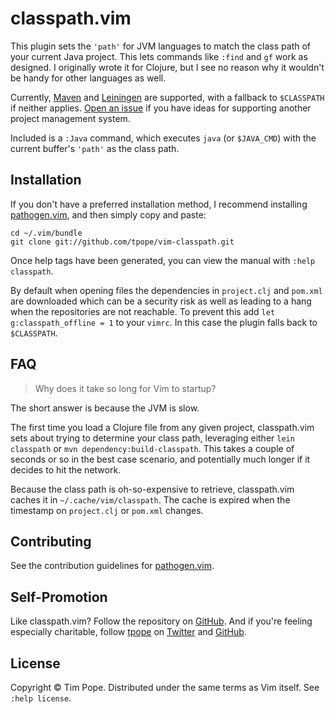 # classpath.vim

This plugin sets the `'path'` for JVM languages to match the class path of
your current Java project.  This lets commands like `:find` and `gf` work as
designed.  I originally wrote it for Clojure, but I see no reason why it
wouldn't be handy for other languages as well.

Currently, [Maven][] and [Leiningen][] are supported, with a fallback to
`$CLASSPATH` if neither applies.  [Open an issue][GitHub issues] if you have
ideas for supporting another project management system.

Included is a `:Java` command, which executes `java` (or `$JAVA_CMD`) with the
current buffer's `'path'` as the class path.

[Maven]: http://maven.apache.org/
[Leiningen]: https://github.com/technomancy/leiningen
[GitHub issues]: https://github.com/tpope/vim-classpath/issues

## Installation

If you don't have a preferred installation method, I recommend
installing [pathogen.vim](https://github.com/tpope/vim-pathogen), and
then simply copy and paste:

    cd ~/.vim/bundle
    git clone git://github.com/tpope/vim-classpath.git

Once help tags have been generated, you can view the manual with
`:help classpath`.

By default when opening files the dependencies in `project.clj` and `pom.xml`
are downloaded which can be a security risk as well as leading to a hang when
the repositories are not reachable.
To prevent this add `let g:classpath_offline = 1` to your `vimrc`.
In this case the plugin falls back to `$CLASSPATH`.

## FAQ

> Why does it take so long for Vim to startup?

The short answer is because the JVM is slow.

The first time you load a Clojure file from any given project, classpath.vim
sets about trying to determine your class path, leveraging either
`lein classpath` or `mvn dependency:build-classpath`.  This takes a couple of
seconds or so in the best case scenario, and potentially much longer if it
decides to hit the network.

Because the class path is oh-so-expensive to retrieve, classpath.vim caches it
in `~/.cache/vim/classpath`.  The cache is expired when the timestamp on
`project.clj` or `pom.xml` changes.

## Contributing

See the contribution guidelines for
[pathogen.vim](https://github.com/tpope/vim-pathogen#readme).

## Self-Promotion

Like classpath.vim?  Follow the repository on
[GitHub](https://github.com/tpope/vim-classpath).  And if
you're feeling especially charitable, follow [tpope](http://tpo.pe/) on
[Twitter](http://twitter.com/tpope) and
[GitHub](https://github.com/tpope).

## License

Copyright © Tim Pope.  Distributed under the same terms as Vim itself.
See `:help license`.
